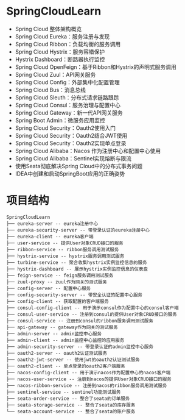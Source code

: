 # SpringCloudLearn
* Spring Cloud 整体架构概览
* Spring Cloud Eureka：服务注册与发现
* Spring Cloud Ribbon：负载均衡的服务调用
* Spring Cloud Hystrix：服务容错保护
* Hystrix Dashboard：断路器执行监控
* Spring Cloud OpenFeign：基于Ribbon和Hystrix的声明式服务调用
* Spring Cloud Zuul：API网关服务
* Spring Cloud Config：外部集中化配置管理
* Spring Cloud Bus：消息总线
* Spring Cloud Sleuth：分布式请求链路跟踪
* Spring Cloud Consul：服务治理与配置中心
* Spring Cloud Gateway：新一代API网关服务
* Spring Boot Admin：微服务应用监控
* Spring Cloud Security：Oauth2使用入门
* Spring Cloud Security：Oauth2结合JWT使用
* Spring Cloud Security：Oauth2实现单点登录
* Spring Cloud Alibaba：Nacos 作为注册中心和配置中心使用
* Spring Cloud Alibaba：Sentinel实现熔断与限流
* 使用Seata彻底解决Spring Cloud中的分布式事务问题
* IDEA中创建和启动SpringBoot应用的正确姿势
# 项目结构
```
SpringCloudLearn
├── eureka-server -- eureka注册中心
├── eureka-security-server -- 带登录认证的eureka注册中心
├── eureka-client -- eureka客户端
├── user-service -- 提供User对象CRUD接口的服务
├── ribbon-service -- ribbon服务调用测试服务
├── hystrix-service -- hystrix服务调用测试服务
├── turbine-service -- 聚合收集hystrix实例监控信息的服务
├── hystrix-dashboard -- 展示hystrix实例监控信息的仪表盘
├── feign-service -- feign服务调用测试服务
├── zuul-proxy -- zuul作为网关的测试服务
├── config-server -- 配置中心服务
├── config-security-server -- 带安全认证的配置中心服务
├── config-client -- 获取配置的客户端服务
├── consul-config-client -- 用于演示consul作为配置中心的consul客户端
├── consul-user-service -- 注册到consul的提供User对象CRUD接口的服务
├── consul-service -- 注册到consul的ribbon服务调用测试服务
├── api-gateway -- gateway作为网关的测试服务
├── admin-server -- admin监控中心服务
├── admin-client -- admin监控中心监控的应用服务
├── admin-security-server -- 带登录认证的admin监控中心服务
├── oauth2-server -- oauth2认证测试服务
├── oauth2-jwt-server -- 使用jwt的oauth2认证测试服务
├── oauth2-client -- 单点登录的oauth2客户端服务
├── nacos-config-client -- 用于演示nacos作为配置中心的nacos客户端
├── nacos-user-service -- 注册到nacos的提供User对象CRUD接口的服务
├── nacos-ribbon-service -- 注册到nacos的ribbon服务调用测试服务
├── sentinel-service -- sentinel功能测试服务
├── seata-order-service -- 整合了seata的订单服务
├── seata-storage-service -- 整合了seata的库存服务
└── seata-account-service -- 整合了seata的账户服务
```
